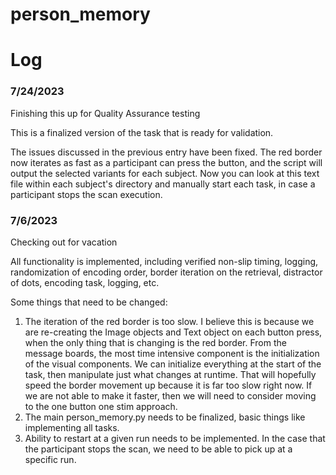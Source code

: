 # person_memory

# Log 

### 7/24/2023

Finishing this up for Quality Assurance testing

This is a finalized version of the task that is ready for validation. 

The issues discussed in the previous entry have been fixed. The red border now iterates as fast as a participant can press the button, and the script will output the selected variants for each subject. Now you can look at this text file within each subject's directory and manually start each task, in case a participant stops the scan execution.

### 7/6/2023

Checking out for vacation

All functionality is implemented, including verified non-slip timing, logging, randomization of encoding order, border iteration on the retrieval, distractor of dots, encoding task, logging, etc. 

Some things that need to be changed:
1. The iteration of the red border is too slow. I believe this is because we are re-creating the Image objects and Text object on each button press, when the only thing that is changing is the red border. From the message boards, the most time intensive component is the initialization of the visual components. We can initialize everything at the start of the task, then manipulate just what changes at runtime. That will hopefully speed the border movement up because it is far too slow right now. If we are not able to make it faster, then we will need to consider moving to the one button one stim approach. 
2. The main person_memory.py needs to be finalized, basic things like implementing all tasks. 
3. Ability to restart at a given run needs to be implemented. In the case that the participant stops the scan, we need to be able to pick up at a specific run. 

